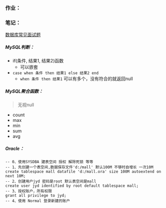 ### 作业：

### 笔记：

[数据库常见面试题](https://blog.csdn.net/qq_22222499/article/details/79060495)

##### MySQL判断：

- if(条件, 结果1, 结果2)函数
  - 可以嵌套
- `case when 条件 then 结果1 else 结果2 end`
  - `when 条件 then 结果1` 可以有多个，没有符合的就返回null

##### MySQL聚合函数：

> 无视null

- count
- max
- min
- sum
- avg

##### Oracle：

```plsql
-- 0、使用SYSDBA 建表空间 授权 解除死锁 等等
-- 1、先创建一个表空间,数据保存文件'd:/mall' 默认100M 不够时自增长 一次10M
create tablespace mall datafile 'd:/mall.ora' size 100M autoextend on next 10M; 
-- 2、创建用户jyd 密码是root 默认表空间是mall
create user jyd identified by root default tablespace mall;
-- 3、授权账户，所有权限
grant all privilege to jyd;
-- 4、使用 Normal 登录新建的账户
```

